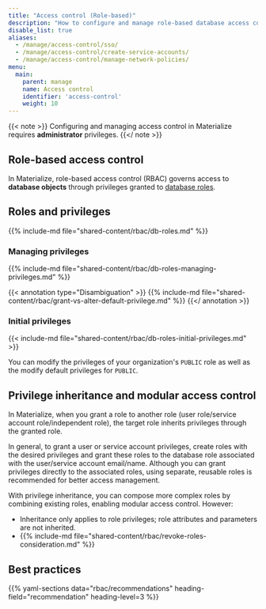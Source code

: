 ```yaml
---
title: "Access control (Role-based)"
description: "How to configure and manage role-based database access control (RBAC) in Materialize."
disable_list: true
aliases:
  - /manage/access-control/sso/
  - /manage/access-control/create-service-accounts/
  - /manage/access-control/manage-network-policies/
menu:
  main:
    parent: manage
    name: Access control
    identifier: 'access-control'
    weight: 10
---
```


{{< note >}}
Configuring and managing access control in Materialize
requires **administrator** privileges.
{{</ note >}}

<a name="role-based-access-control-rbac" ></a>

## Role-based access control

In Materialize, role-based access control (RBAC) governs access to **database
objects** through privileges granted to [database
roles](/manage/access-control/manage-roles/).

## Roles and privileges

{{% include-md file="shared-content/rbac/db-roles.md" %}}

### Managing privileges

{{% include-md file="shared-content/rbac/db-roles-managing-privileges.md" %}}

{{< annotation type="Disambiguation" >}}
{{% include-md file="shared-content/rbac/grant-vs-alter-default-privilege.md"
%}}
{{</ annotation >}}

### Initial privileges

{{< include-md file="shared-content/rbac/db-roles-initial-privileges.md" >}}

You can modify the privileges of your organization's `PUBLIC` role as well as
the modify default privileges for `PUBLIC`.

## Privilege inheritance and modular access control

In Materialize, when you grant a role to another role (user role/service account
role/independent role), the target role inherits privileges through the granted
role.

In general, to grant a user or service account privileges, create roles with the
desired privileges and grant these roles to the database role associated with
the user/service account email/name. Although you can grant privileges directly
to the associated roles, using separate, reusable roles is recommended for
better access management.

With privilege inheritance, you can compose more complex roles by
combining existing roles, enabling modular access control. However:

- Inheritance only applies to role privileges; role attributes and parameters
  are not inherited.
- {{% include-md file="shared-content/rbac/revoke-roles-consideration.md" %}}

## Best practices

{{% yaml-sections data="rbac/recommendations" heading-field="recommendation" heading-level=3 %}}
